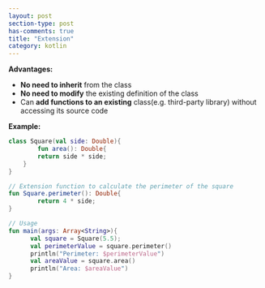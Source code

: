 ```yaml
---
layout: post
section-type: post
has-comments: true
title: "Extension"
category: kotlin
---
```


**Advantages:**

- **No need to inherit** from the class
- **No need to modify** the existing definition of the class
- Can **add functions to an existing** class(e.g. third-party library) without accessing its source code

**Example:**

```kotlin
class Square(val side: Double){
        fun area(): Double{
        return side * side;
    }
}

// Extension function to calculate the perimeter of the square
fun Square.perimeter(): Double{
        return 4 * side;
}

// Usage
fun main(args: Array<String>){
      val square = Square(5.5);
      val perimeterValue = square.perimeter()
      println("Perimeter: $perimeterValue")
      val areaValue = square.area()
      println("Area: $areaValue")
}
```